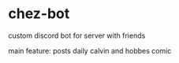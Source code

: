 # chez-bot
custom discord bot for server with friends

main feature: posts daily calvin and hobbes comic
